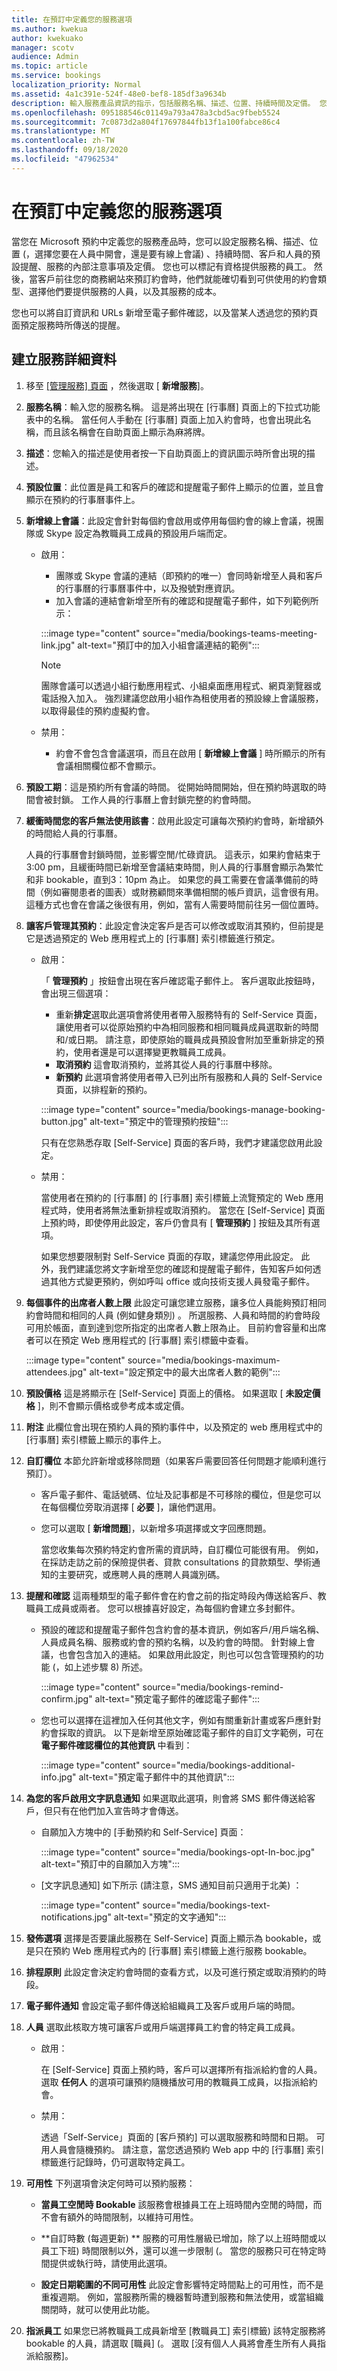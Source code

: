 ```yaml
---
title: 在預訂中定義您的服務選項
ms.author: kwekua
author: kwekuako
manager: scotv
audience: Admin
ms.topic: article
ms.service: bookings
localization_priority: Normal
ms.assetid: 4a1c391e-524f-48e0-bef8-185df3a9634b
description: 輸入服務產品資訊的指示，包括服務名稱、描述、位置、持續時間及定價。 您也可以標記有資格提供服務的員工。
ms.openlocfilehash: 095188546c01149a793a478a3cbd5ac9fbeb5524
ms.sourcegitcommit: 7c0873d2a804f17697844fb13f1a100fabce86c4
ms.translationtype: MT
ms.contentlocale: zh-TW
ms.lasthandoff: 09/18/2020
ms.locfileid: "47962534"
---
```

# <a name="define-your-service-offerings-in-bookings"></a>在預訂中定義您的服務選項

當您在 Microsoft 預約中定義您的服務產品時，您可以設定服務名稱、描述、位置 (，選擇您要在人員中開會，還是要有線上會議) 、持續時間、客戶和人員的預設提醒、服務的內部注意事項及定價。 您也可以標記有資格提供服務的員工。 然後，當客戶前往您的商務網站來預訂約會時，他們就能確切看到可供使用的約會類型、選擇他們要提供服務的人員，以及其服務的成本。

您也可以將自訂資訊和 URLs 新增至電子郵件確認，以及當某人透過您的預約頁面預定服務時所傳送的提醒。

## <a name="create-the-service-details"></a>建立服務詳細資料

1. 移至 [ [管理服務] 頁面](https://outlook.office.com/bookings/services) ，然後選取 [ **新增服務**]。

2. **服務名稱**：輸入您的服務名稱。 這是將出現在 [行事曆] 頁面上的下拉式功能表中的名稱。 當任何人手動在 [行事曆] 頁面上加入約會時，也會出現此名稱，而且該名稱會在自助頁面上顯示為麻將牌。

3. **描述**：您輸入的描述是使用者按一下自助頁面上的資訊圖示時所會出現的描述。

4. **預設位置**：此位置是員工和客戶的確認和提醒電子郵件上顯示的位置，並且會顯示在預約的行事曆事件上。

5. **新增線上會議**：此設定會針對每個約會啟用或停用每個約會的線上會議，視團隊或 Skype 設定為教職員工成員的預設用戶端而定。

    - 啟用：

        - 團隊或 Skype 會議的連結（即預約的唯一）會同時新增至人員和客戶的行事曆的行事曆事件中，以及撥號對應資訊。
        - 加入會議的連結會新增至所有的確認和提醒電子郵件，如下列範例所示：

        :::image type="content" source="media/bookings-teams-meeting-link.jpg" alt-text="預訂中的加入小組會議連結的範例":::

        > [!NOTE]
        > 團隊會議可以透過小組行動應用程式、小組桌面應用程式、網頁瀏覽器或電話撥入加入。 強烈建議您啟用小組作為租使用者的預設線上會議服務，以取得最佳的預約虛擬約會。

    - 禁用：
        - 約會不會包含會議選項，而且在啟用 [ **新增線上會議** ] 時所顯示的所有會議相關欄位都不會顯示。

6. **預設工期**：這是預約所有會議的時間。 從開始時間開始，但在預約時選取的時間會被封鎖。 工作人員的行事曆上會封鎖完整的約會時間。

7. **緩衝時間您的客戶無法使用該書**：啟用此設定可讓每次預約約會時，新增額外的時間給人員的行事曆。

    人員的行事曆會封鎖時間，並影響空閒/忙碌資訊。 這表示，如果約會結束于 3:00 pm，且緩衝時間已新增至會議結束時間，則人員的行事曆會顯示為繁忙和非 bookable，直到3：10pm 為止。 如果您的員工需要在會議準備前的時間（例如審閱患者的圖表）或財務顧問來準備相關的帳戶資訊，這會很有用。 這種方式也會在會議之後很有用，例如，當有人需要時間前往另一個位置時。

8. **讓客戶管理其預約**：此設定會決定客戶是否可以修改或取消其預約，但前提是它是透過預定的 Web 應用程式上的 [行事曆] 索引標籤進行預定。

    - 啟用：

        「 **管理預約** 」按鈕會出現在客戶確認電子郵件上。 客戶選取此按鈕時，會出現三個選項：
        - 重新**排定**選取此選項會將使用者帶入服務特有的 Self-Service 頁面，讓使用者可以從原始預約中為相同服務和相同職員成員選取新的時間和/或日期。 請注意，即使原始的職員成員預設會附加至重新排定的預約，使用者還是可以選擇變更教職員工成員。
        - **取消預約** 這會取消預約，並將其從人員的行事曆中移除。
        - **新預約** 此選項會將使用者帶入已列出所有服務和人員的 Self-Service 頁面，以排程新的預約。

        :::image type="content" source="media/bookings-manage-booking-button.jpg" alt-text="預定中的管理預約按鈕":::

        只有在您熟悉存取 [Self-Service] 頁面的客戶時，我們才建議您啟用此設定。

    - 禁用：

        當使用者在預約的 [行事曆] 的 [行事曆] 索引標籤上流覽預定的 Web 應用程式時，使用者將無法重新排程或取消預約。 當您在 [Self-Service] 頁面上預約時，即使停用此設定，客戶仍會具有 [ **管理預約** ] 按鈕及其所有選項。

        如果您想要限制對 Self-Service 頁面的存取，建議您停用此設定。 此外，我們建議您將文字新增至您的確認和提醒電子郵件，告知客戶如何透過其他方式變更預約，例如呼叫 office 或向技術支援人員發電子郵件。

9. **每個事件的出席者人數上限** 此設定可讓您建立服務，讓多位人員能夠預訂相同約會時間和相同的人員 (例如健身類別) 。 所選服務、人員和時間的約會時段可用於帳面，直到達到您所指定的出席者人數上限為止。 目前約會容量和出席者可以在預定 Web 應用程式的 [行事曆] 索引標籤中查看。

    :::image type="content" source="media/bookings-maximum-attendees.jpg" alt-text="設定預定中的最大出席者人數的範例":::

10. **預設價格**  這是將顯示在 [Self-Service] 頁面上的價格。 如果選取 [ **未設定價格** ]，則不會顯示價格或參考成本或定價。

11. **附注** 此欄位會出現在預約人員的預約事件中，以及預定的 web 應用程式中的 [行事曆] 索引標籤上顯示的事件上。

12. **自訂欄位** 本節允許新增或移除問題（如果客戶需要回答任何問題才能順利進行預訂）。

    - 客戶電子郵件、電話號碼、位址及記事都是不可移除的欄位，但是您可以在每個欄位旁取消選擇 [ **必要** ]，讓他們選用。

    - 您可以選取 [ **新增問題**]，以新增多項選擇或文字回應問題。

        當您收集每次預約特定約會所需的資訊時，自訂欄位可能很有用。 例如，在採訪走訪之前的保險提供者、貸款 consultations 的貸款類型、學術通知的主要研究，或應聘人員的應聘人員識別碼。

13. **提醒和確認** 這兩種類型的電子郵件會在約會之前的指定時段內傳送給客戶、教職員工成員或兩者。 您可以根據喜好設定，為每個約會建立多封郵件。

    - 預設的確認和提醒電子郵件包含約會的基本資訊，例如客戶/用戶端名稱、人員成員名稱、服務或約會的預約名稱，以及約會的時間。 針對線上會議，也會包含加入的連結。 如果啟用此設定，則也可以包含管理預約的功能 (，如上述步驟 8) 所述。

        :::image type="content" source="media/bookings-remind-confirm.jpg" alt-text="預定電子郵件的確認電子郵件":::

    - 您也可以選擇在這裡加入任何其他文字，例如有關重新計畫或客戶應針對約會採取的資訊。 以下是新增至原始確認電子郵件的自訂文字範例，可在 **電子郵件確認欄位的其他資訊** 中看到：

        :::image type="content" source="media/bookings-additional-info.jpg" alt-text="預定電子郵件中的其他資訊":::

14. **為您的客戶啟用文字訊息通知** 如果選取此選項，則會將 SMS 郵件傳送給客戶，但只有在他們加入宣告時才會傳送。

    - 自願加入方塊中的 [手動預約和 Self-Service] 頁面：

        :::image type="content" source="media/bookings-opt-In-boc.jpg" alt-text="預訂中的自願加入方塊":::

    - [文字訊息通知] 如下所示 (請注意，SMS 通知目前只適用于北美) ：

        :::image type="content" source="media/bookings-text-notifications.jpg" alt-text="預定的文字通知":::

15. **發佈選項** 選擇是否要讓此服務在 Self-Service] 頁面上顯示為 bookable，或是只在預約 Web 應用程式內的 [行事曆] 索引標籤上進行服務 bookable。

16. **排程原則** 此設定會決定約會時間的查看方式，以及可進行預定或取消預約的時段。

17. **電子郵件通知** 會設定電子郵件傳送給組織員工及客戶或用戶端的時間。

18. **人員** 選取此核取方塊可讓客戶或用戶端選擇員工約會的特定員工成員。

    - 啟用：

        在 [Self-Service] 頁面上預約時，客戶可以選擇所有指派給約會的人員。 選取 **任何人** 的選項可讓預約隨機播放可用的教職員工成員，以指派給約會。

    - 禁用：

        透過「Self-Service」頁面的 [客戶預約] 可以選取服務和時間和日期。 可用人員會隨機預約。 請注意，當您透過預約 Web app 中的 [行事曆] 索引標籤進行記錄時，仍可選取特定員工。

19. **可用性** 下列選項會決定何時可以預約服務：

    - **當員工空閒時 Bookable** 該服務會根據員工在上班時間內空閒的時間，而不會有額外的時間限制，以維持可用性。

    - **自訂時數 (每週更新) ** 服務的可用性層級已增加，除了以上班時間或以員工下班) 時間限制以外，還可以進一步限制 (。 當您的服務只可在特定時間提供或執行時，請使用此選項。

    - **設定日期範圍的不同可用性** 此設定會影響特定時間點上的可用性，而不是重複週期。 例如，當服務所需的機器暫時遭到服務和無法使用，或當組織關閉時，就可以使用此功能。

20. **指派員工** 如果您已將教職員工成員新增至 [教職員工] 索引標籤) 該特定服務將 bookable 的人員，請選取 [職員] (。 選取 [沒有個人人員將會產生所有人員指派給服務]。